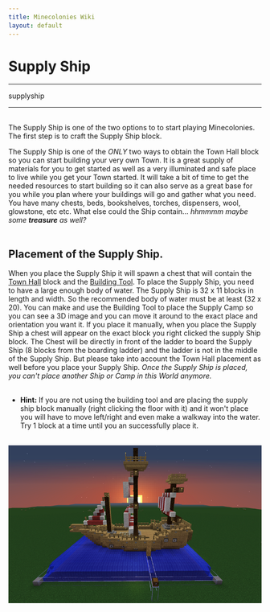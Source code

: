 ```yaml
---
title: Minecolonies Wiki
layout: default
---
```

# Supply Ship
<div class="infobox box text-center">
    <hr />
    <recipe>supplyship</recipe>
    <hr />
</div>
<br>
The Supply Ship is one of the two options to to start playing Minecolonies. The first step is to craft the Supply Ship block.

The Supply Ship is one of the *ONLY* two ways to obtain the Town Hall block so you can start building your very own Town. It is a great supply of materials for you to get started as well as a very illuminated and safe place to live while you get your Town started. It will take a bit of time to get the needed resources to start building so it can also serve as a great base for you while you plan where your buildings will go and gather what you need. You have many chests, beds, bookshelves, torches, dispensers, wool, glowstone, etc etc. What else could the Ship contain... _hhmmmm maybe some **treasure** as well?_
<br><br>
## Placement of the Supply Ship.

When you place the Supply Ship it will spawn a chest that will contain the [Town Hall](../buildings/townhall) block and the [Building Tool](../items/buildingtool). To place the Supply Ship, you need to have a large enough body of water. The Supply Ship is 32 x 11 blocks in length and width. So the recommended body of water must be at least (32 x 20). You can make and use the Building Tool to place the Supply Camp so you can see a 3D image and you can move it around to the exact place and orientation you want it. If you place it manually, when you place the Supply Ship a chest will appear on the exact block you right clicked the supply Ship block. The Chest will be directly in front of the ladder to board the Supply Ship (8 blocks from the boarding ladder) and the ladder is not in the middle of the Supply Ship. But please take into account the Town Hall placement as well before you place your Supply Ship. *Once the Supply Ship is placed, you can't place another Ship or Camp in this World anymore.*
<br><br>

- **Hint:** If you are not using the building tool and are placing the supply ship block manually (right clicking the floor with it) and it won't place you will have to move left/right and even make a walkway into the water. Try 1 block at a time until you an successfully place it.
<br><br>

<p style="text-align:center;"><img src="../../assets/images/Buildings/supplyship.png" alt="Supply Ship"></p>
